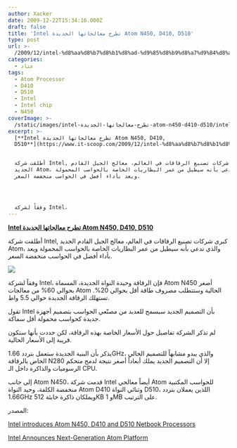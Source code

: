 ```yaml
---
author: Xacker
date: 2009-12-22T15:34:16.000Z
draft: false
title: 'Intel تطرح معالجاتها الجديدة Atom N450, D410, D510'
type: post
url: >-
  /2009/12/intel-%d8%aa%d8%b7%d8%b1%d8%ad-%d9%85%d8%b9%d8%a7%d9%84%d8%ac%d8%a7%d8%aa%d9%87%d8%a7-%d8%a7%d9%84%d8%ac%d8%af%d9%8a%d8%af%d8%a9-atom-n450-d410-d510/
categories:
  - عتاد
tags:
  - Atom Processor
  - D410
  - D510
  - Intel
  - Intel chip
  - N450
coverImage: >-
  /static/images/intel-تطرح-معالجاتها-الجديدة-atom-n450-d410-d510/intel-logo-300x278.jpg
excerpt: >-
  [**Intel تطرح معالجاتها الجديدة Atom N450, D410,
  D510**](https://www.it-scoop.com/2009/12/intel-%d8%aa%d8%b7%d8%b1%d8%ad-%d9%85%d8%b9%d8%a7%d9%84%d8%ac%d8%a7%d8%aa%d9%87%d8%a7-%d8%a7%d9%84%d8%ac%d8%af%d9%8a%d8%af%d8%a9-atom-n450-d410-d510/)


  أطلقت شركة Intel, كبرى شركات تصنيع الرقاقات في العالم، معالج الجيل القادم
  الجديد Atom، والذي تدعي بأنه سيطيل من عمر البطاريات الخاصة بالحواسب المحمولة
  ويعد بأداء أفضل في الحواسب منخفضة السعر.




  وفقاً لشركة Intel،
---
```

[**Intel تطرح معالجاتها الجديدة Atom N450, D410, D510**](https://www.it-scoop.com/2009/12/intel-%d8%aa%d8%b7%d8%b1%d8%ad-%d9%85%d8%b9%d8%a7%d9%84%d8%ac%d8%a7%d8%aa%d9%87%d8%a7-%d8%a7%d9%84%d8%ac%d8%af%d9%8a%d8%af%d8%a9-atom-n450-d410-d510/)

أطلقت شركة Intel, كبرى شركات تصنيع الرقاقات في العالم، معالج الجيل القادم الجديد Atom، والذي تدعي بأنه سيطيل من عمر البطاريات الخاصة بالحواسب المحمولة ويعد بأداء أفضل في الحواسب منخفضة السعر.

![](/static/images/intel-تطرح-معالجاتها-الجديدة-atom-n450-d410-d510/intel-logo-300x278.jpg)

وفقاً لشركة Intel، فإن الرقاقة وحيدة النواة الجديدة، المسماة Atom N450 أصغر بحوالي 60% من معالجات Atom الحالية وستتطلب مصروف طاقة أقل بحوالي 20%. تستهلك الرقاقة الجديدة حوالي 5.5 واط.

تقول Intel بأن التصميم الجديد سيسمح للعديد من مصنّعي الحواسب بتصميم أجهزة جديدة كحواسب محمولة أقل سماكة.

لم تذكر الشركة تفاصيل حول الأسعار الخاصة بهذه الرقاقة، لكن حددت بأنها ستكون قريبة إلى الأسعار الحالية.

يذكر بأن البنية الجديدة ستعمل بتردد 1.66GHz، والذي يبدو مشابهاً للتصميم الحالي الخاص بالرقاقة N280 إلا أن التصميم الجديد يملك أبعاداً أصغر نتيجة لدمج متحكم الرسوميات والذاكرة داخل الـ CPU.

إلى جانب Atom N450، قدمت شركة Intel أيضاً معالجي Atom للحواسب المكتبية منخفضة الكلفة، وحيد النواة Atom D410 وثنائي النواة D510، اللذين يعملان بتردد 1.66GHz ويملكان ذاكرة خابئة 512KB و 1MB على الترتيب.

المصدر:

[Intel introduces Atom N450, D410 and D510 Netbook Processors](http://www.itvoir.com/portal/news/Software/Intel-introduces-Atom-N450-D410-and-D510-Netbook-Processors-6-397.asp)

[Intel Announces Next-Generation Atom Platform](http://www.intel.com/pressroom/archive/releases/2009/20091221comp_sm.htm#story)
